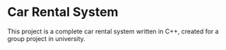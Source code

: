 # Car Rental System

This project is a complete car rental system written in C++, created for a group project in university.
